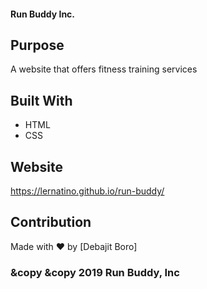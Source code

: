 #### Run Buddy Inc.

## Purpose

A website that offers fitness training services

## Built With

- HTML
- CSS

## Website

https://lernatino.github.io/run-buddy/

## Contribution

Made with ❤️ by [Debajit Boro]

### &copy &copy 2019 Run Buddy, Inc
